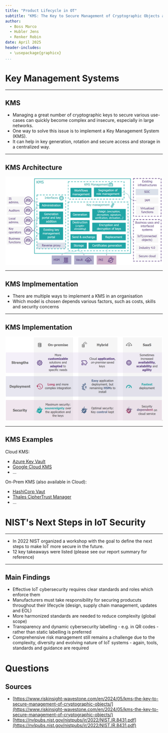 ```yaml
---
title: "Product Lifecycle in OT"
subtitle: "KMS: The Key to Secure Management of Cryptographic Objects and NIST's Next Steps in IoT Security"
author:
  - Boss Marco
  - Hubler Jens
  - Renker Robin
date: April 2025
header-includes:
  - \usepackage{graphicx}
...
```


# Key Management Systems

---

## KMS

- Managing a great number of cryptographic keys to secure various use-cases can
quickly become complex and insecure, especially in large networks.
- One way to solve this issue is to implement a Key Management System (KMS). 
- It can help in key generation, rotation and secure access and storage in a centralized way.

---

## KMS Architecture

![Typical KMS architecture\label{kms-arch}[^1]](./assets/kms-arch.png)

[^1]: https://www.riskinsight-wavestone.com/wp-content/uploads/2024/05/Capture-decran-2024-05-29-144022.png

---

## KMS Implmementation

- There are multiple ways to implement a KMS in an organisation
- Which model is chosen depends various factors, such as costs, skills and security
concerns

---

## KMS Implementation

![Possible implementations of a KMS\label{impl-ways}[^2]](./assets/impl-ways.png)

[^2]: https://www.riskinsight-wavestone.com/wp-content/uploads/2024/05/Capture-decran-2024-05-29-144058.png

---

## KMS Examples

Cloud KMS:

- [Azure Key Vault](https://azure.microsoft.com/en-us/products/key-vault)
- [Google Cloud KMS](https://cloud.google.com/security/products/security-key-management)
- ...

On-Prem KMS (also available in Cloud):
 
- [HashiCorp Vaut](https://www.vaultproject.io/)
- [Thales CipherTrust Manager](https://cpl.thalesgroup.com/encryption/ciphertrust-manager)
- ...


# NIST's Next Steps in IoT Security

---

- In 2022 NIST organized a workshop with the goal to define the next steps to make IoT more secure in the future.
- 12 key takeaways were listed (please see our report summary for reference)

---

## Main Findings

- Effective IoT cybersecurity requires clear standards and roles which enforce them
- Manufacturers must take responsibility for securing producuts throughout their lifecycle (design, supply chain management, updates and EOL)
- More harmonized standards are needed to reduce complexity (global scope)
- Transparency and dynamic cybersecurity labelling - e.g. in QR codes - rather than static labelling is preferred
- Comprehensive risk management still remains a challenge due to the complexity, diversity and evolving nature of IoT systems - again, tools, standards and guidance are required


# Questions


## Sources

- [https://www.riskinsight-wavestone.com/en/2024/05/kms-the-key-to-secure-management-of-cryptographic-objects/](https://www.riskinsight-wavestone.com/en/2024/05/kms-the-key-to-secure-management-of-cryptographic-objects/)
- [https://nvlpubs.nist.gov/nistpubs/ir/2022/NIST.IR.8431.pdf](https://nvlpubs.nist.gov/nistpubs/ir/2022/NIST.IR.8431.pdf)
